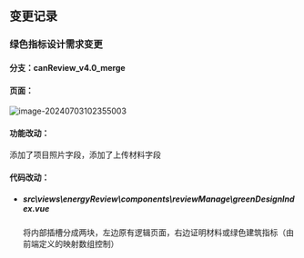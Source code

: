 ## 变更记录

### 绿色指标设计需求变更

#### 分支：canReview_v4.0_merge

#### 页面：

![image-20240703102355003](https://s2.loli.net/2024/07/03/I8s14ibYoLvtfxH.png)

#### 功能改动：

添加了项目照片字段，添加了上传材料字段

#### 代码改动：

- ##### src\views\energyReview\components\reviewManage\greenDesignIndex.vue

  将内部插槽分成两块，左边原有逻辑页面，右边证明材料或绿色建筑指标（由前端定义的映射数组控制）

